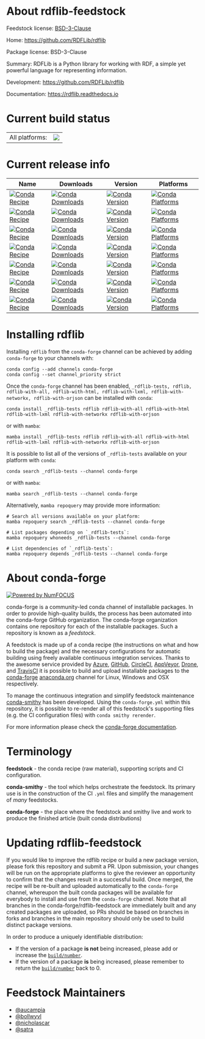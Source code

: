 About rdflib-feedstock
======================

Feedstock license: [BSD-3-Clause](https://github.com/conda-forge/rdflib-feedstock/blob/main/LICENSE.txt)

Home: https://github.com/RDFLib/rdflib

Package license: BSD-3-Clause

Summary: RDFLib is a Python library for working with RDF, a simple yet powerful language for representing information.

Development: https://github.com/RDFLib/rdflib

Documentation: https://rdflib.readthedocs.io

Current build status
====================


<table><tr><td>All platforms:</td>
    <td>
      <a href="https://dev.azure.com/conda-forge/feedstock-builds/_build/latest?definitionId=1831&branchName=main">
        <img src="https://dev.azure.com/conda-forge/feedstock-builds/_apis/build/status/rdflib-feedstock?branchName=main">
      </a>
    </td>
  </tr>
</table>

Current release info
====================

| Name | Downloads | Version | Platforms |
| --- | --- | --- | --- |
| [![Conda Recipe](https://img.shields.io/badge/recipe-_rdflib--tests-green.svg)](https://anaconda.org/conda-forge/_rdflib-tests) | [![Conda Downloads](https://img.shields.io/conda/dn/conda-forge/_rdflib-tests.svg)](https://anaconda.org/conda-forge/_rdflib-tests) | [![Conda Version](https://img.shields.io/conda/vn/conda-forge/_rdflib-tests.svg)](https://anaconda.org/conda-forge/_rdflib-tests) | [![Conda Platforms](https://img.shields.io/conda/pn/conda-forge/_rdflib-tests.svg)](https://anaconda.org/conda-forge/_rdflib-tests) |
| [![Conda Recipe](https://img.shields.io/badge/recipe-rdflib-green.svg)](https://anaconda.org/conda-forge/rdflib) | [![Conda Downloads](https://img.shields.io/conda/dn/conda-forge/rdflib.svg)](https://anaconda.org/conda-forge/rdflib) | [![Conda Version](https://img.shields.io/conda/vn/conda-forge/rdflib.svg)](https://anaconda.org/conda-forge/rdflib) | [![Conda Platforms](https://img.shields.io/conda/pn/conda-forge/rdflib.svg)](https://anaconda.org/conda-forge/rdflib) |
| [![Conda Recipe](https://img.shields.io/badge/recipe-rdflib--with--all-green.svg)](https://anaconda.org/conda-forge/rdflib-with-all) | [![Conda Downloads](https://img.shields.io/conda/dn/conda-forge/rdflib-with-all.svg)](https://anaconda.org/conda-forge/rdflib-with-all) | [![Conda Version](https://img.shields.io/conda/vn/conda-forge/rdflib-with-all.svg)](https://anaconda.org/conda-forge/rdflib-with-all) | [![Conda Platforms](https://img.shields.io/conda/pn/conda-forge/rdflib-with-all.svg)](https://anaconda.org/conda-forge/rdflib-with-all) |
| [![Conda Recipe](https://img.shields.io/badge/recipe-rdflib--with--html-green.svg)](https://anaconda.org/conda-forge/rdflib-with-html) | [![Conda Downloads](https://img.shields.io/conda/dn/conda-forge/rdflib-with-html.svg)](https://anaconda.org/conda-forge/rdflib-with-html) | [![Conda Version](https://img.shields.io/conda/vn/conda-forge/rdflib-with-html.svg)](https://anaconda.org/conda-forge/rdflib-with-html) | [![Conda Platforms](https://img.shields.io/conda/pn/conda-forge/rdflib-with-html.svg)](https://anaconda.org/conda-forge/rdflib-with-html) |
| [![Conda Recipe](https://img.shields.io/badge/recipe-rdflib--with--lxml-green.svg)](https://anaconda.org/conda-forge/rdflib-with-lxml) | [![Conda Downloads](https://img.shields.io/conda/dn/conda-forge/rdflib-with-lxml.svg)](https://anaconda.org/conda-forge/rdflib-with-lxml) | [![Conda Version](https://img.shields.io/conda/vn/conda-forge/rdflib-with-lxml.svg)](https://anaconda.org/conda-forge/rdflib-with-lxml) | [![Conda Platforms](https://img.shields.io/conda/pn/conda-forge/rdflib-with-lxml.svg)](https://anaconda.org/conda-forge/rdflib-with-lxml) |
| [![Conda Recipe](https://img.shields.io/badge/recipe-rdflib--with--networkx-green.svg)](https://anaconda.org/conda-forge/rdflib-with-networkx) | [![Conda Downloads](https://img.shields.io/conda/dn/conda-forge/rdflib-with-networkx.svg)](https://anaconda.org/conda-forge/rdflib-with-networkx) | [![Conda Version](https://img.shields.io/conda/vn/conda-forge/rdflib-with-networkx.svg)](https://anaconda.org/conda-forge/rdflib-with-networkx) | [![Conda Platforms](https://img.shields.io/conda/pn/conda-forge/rdflib-with-networkx.svg)](https://anaconda.org/conda-forge/rdflib-with-networkx) |
| [![Conda Recipe](https://img.shields.io/badge/recipe-rdflib--with--orjson-green.svg)](https://anaconda.org/conda-forge/rdflib-with-orjson) | [![Conda Downloads](https://img.shields.io/conda/dn/conda-forge/rdflib-with-orjson.svg)](https://anaconda.org/conda-forge/rdflib-with-orjson) | [![Conda Version](https://img.shields.io/conda/vn/conda-forge/rdflib-with-orjson.svg)](https://anaconda.org/conda-forge/rdflib-with-orjson) | [![Conda Platforms](https://img.shields.io/conda/pn/conda-forge/rdflib-with-orjson.svg)](https://anaconda.org/conda-forge/rdflib-with-orjson) |

Installing rdflib
=================

Installing `rdflib` from the `conda-forge` channel can be achieved by adding `conda-forge` to your channels with:

```
conda config --add channels conda-forge
conda config --set channel_priority strict
```

Once the `conda-forge` channel has been enabled, `_rdflib-tests, rdflib, rdflib-with-all, rdflib-with-html, rdflib-with-lxml, rdflib-with-networkx, rdflib-with-orjson` can be installed with `conda`:

```
conda install _rdflib-tests rdflib rdflib-with-all rdflib-with-html rdflib-with-lxml rdflib-with-networkx rdflib-with-orjson
```

or with `mamba`:

```
mamba install _rdflib-tests rdflib rdflib-with-all rdflib-with-html rdflib-with-lxml rdflib-with-networkx rdflib-with-orjson
```

It is possible to list all of the versions of `_rdflib-tests` available on your platform with `conda`:

```
conda search _rdflib-tests --channel conda-forge
```

or with `mamba`:

```
mamba search _rdflib-tests --channel conda-forge
```

Alternatively, `mamba repoquery` may provide more information:

```
# Search all versions available on your platform:
mamba repoquery search _rdflib-tests --channel conda-forge

# List packages depending on `_rdflib-tests`:
mamba repoquery whoneeds _rdflib-tests --channel conda-forge

# List dependencies of `_rdflib-tests`:
mamba repoquery depends _rdflib-tests --channel conda-forge
```


About conda-forge
=================

[![Powered by
NumFOCUS](https://img.shields.io/badge/powered%20by-NumFOCUS-orange.svg?style=flat&colorA=E1523D&colorB=007D8A)](https://numfocus.org)

conda-forge is a community-led conda channel of installable packages.
In order to provide high-quality builds, the process has been automated into the
conda-forge GitHub organization. The conda-forge organization contains one repository
for each of the installable packages. Such a repository is known as a *feedstock*.

A feedstock is made up of a conda recipe (the instructions on what and how to build
the package) and the necessary configurations for automatic building using freely
available continuous integration services. Thanks to the awesome service provided by
[Azure](https://azure.microsoft.com/en-us/services/devops/), [GitHub](https://github.com/),
[CircleCI](https://circleci.com/), [AppVeyor](https://www.appveyor.com/),
[Drone](https://cloud.drone.io/welcome), and [TravisCI](https://travis-ci.com/)
it is possible to build and upload installable packages to the
[conda-forge](https://anaconda.org/conda-forge) [anaconda.org](https://anaconda.org/)
channel for Linux, Windows and OSX respectively.

To manage the continuous integration and simplify feedstock maintenance
[conda-smithy](https://github.com/conda-forge/conda-smithy) has been developed.
Using the ``conda-forge.yml`` within this repository, it is possible to re-render all of
this feedstock's supporting files (e.g. the CI configuration files) with ``conda smithy rerender``.

For more information please check the [conda-forge documentation](https://conda-forge.org/docs/).

Terminology
===========

**feedstock** - the conda recipe (raw material), supporting scripts and CI configuration.

**conda-smithy** - the tool which helps orchestrate the feedstock.
                   Its primary use is in the construction of the CI ``.yml`` files
                   and simplify the management of *many* feedstocks.

**conda-forge** - the place where the feedstock and smithy live and work to
                  produce the finished article (built conda distributions)


Updating rdflib-feedstock
=========================

If you would like to improve the rdflib recipe or build a new
package version, please fork this repository and submit a PR. Upon submission,
your changes will be run on the appropriate platforms to give the reviewer an
opportunity to confirm that the changes result in a successful build. Once
merged, the recipe will be re-built and uploaded automatically to the
`conda-forge` channel, whereupon the built conda packages will be available for
everybody to install and use from the `conda-forge` channel.
Note that all branches in the conda-forge/rdflib-feedstock are
immediately built and any created packages are uploaded, so PRs should be based
on branches in forks and branches in the main repository should only be used to
build distinct package versions.

In order to produce a uniquely identifiable distribution:
 * If the version of a package **is not** being increased, please add or increase
   the [``build/number``](https://docs.conda.io/projects/conda-build/en/latest/resources/define-metadata.html#build-number-and-string).
 * If the version of a package **is** being increased, please remember to return
   the [``build/number``](https://docs.conda.io/projects/conda-build/en/latest/resources/define-metadata.html#build-number-and-string)
   back to 0.

Feedstock Maintainers
=====================

* [@aucampia](https://github.com/aucampia/)
* [@bollwyvl](https://github.com/bollwyvl/)
* [@nicholascar](https://github.com/nicholascar/)
* [@satra](https://github.com/satra/)

